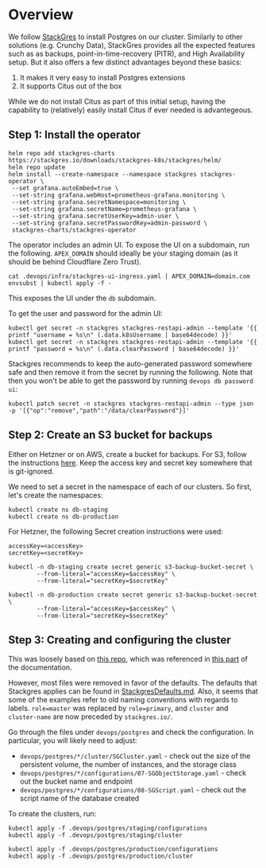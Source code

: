 # Overview

We follow [StackGres](https://stackgres.io/doc/latest/) to install Postgres on our cluster. Similarly to other solutions (e.g. Crunchy Data), StackGres provides all the expected features such as as backups, point-in-time-recovery (PITR), and High Availability setup. But it also offers a few distinct advantages beyond these basics:

1. It makes it very easy to install Postgres extensions
2. It supports Citus out of the box

While we do not install Citus as part of this initial setup, having the capability to (relatively) easily install Citus if ever needed is advantegeous.

## Step 1: Install the operator

```shell
helm repo add stackgres-charts https://stackgres.io/downloads/stackgres-k8s/stackgres/helm/
helm repo update
helm install --create-namespace --namespace stackgres stackgres-operator \
 --set grafana.autoEmbed=true \
 --set-string grafana.webHost=prometheus-grafana.monitoring \
 --set-string grafana.secretNamespace=monitoring \
 --set-string grafana.secretName=prometheus-grafana \
 --set-string grafana.secretUserKey=admin-user \
 --set-string grafana.secretPasswordKey=admin-password \
 stackgres-charts/stackgres-operator
```

The operator includes an admin UI. To expose the UI on a subdomain, run the following. `APEX_DOMAIN` should ideally be your staging domain (as it should be behind Cloudflare Zero Trust).

```shell
cat .devops/infra/stackgres-ui-ingress.yaml | APEX_DOMAIN=domain.com envsubst | kubectl apply -f -
```

This exposes the UI under the `db` subdomain.

To get the user and password for the admin UI:

```shell
kubectl get secret -n stackgres stackgres-restapi-admin --template '{{ printf "username = %s\n" (.data.k8sUsername | base64decode) }}'
kubectl get secret -n stackgres stackgres-restapi-admin --template '{{ printf "password = %s\n" (.data.clearPassword | base64decode) }}'
```

Stackgres recommends to keep the auto-generated password somewhere safe and then remove it from the secret by running the following. Note that then you won't be able to get the password by running `devops db password ui`:

```shell
kubectl patch secret -n stackgres stackgres-restapi-admin --type json -p '[{"op":"remove","path":"/data/clearPassword"}]'
```

## Step 2: Create an S3 bucket for backups

Either on Hetzner or on AWS, create a bucket for backups. For S3, follow the instructions [here](https://stackgres.io/doc/latest/administration/backups/eks/).
Keep the access key and secret key somewhere that is git-ignored.

We need to set a secret in the namespace of each of our clusters.
So first, let's create the namespaces:

```shell
kubectl create ns db-staging
kubectl create ns db-production
```

For Hetzner, the following Secret creation instructions were used:

```shell
accessKey=<accessKey>
secretKey=<secretKey>

kubectl -n db-staging create secret generic s3-backup-bucket-secret \
        --from-literal="accessKey=$accessKey" \
        --from-literal="secretKey=$secretKey"

kubectl -n db-production create secret generic s3-backup-bucket-secret \
        --from-literal="accessKey=$accessKey" \
        --from-literal="secretKey=$secretKey"
```

## Step 3: Creating and configuring the cluster

This was loosely based on [this repo](https://gitlab.com/ongresinc/stackgres.git), which was referenced in [this part](https://stackgres.io/doc/latest/administration/cluster-creation/best-practices/) of the documentation.

However, most files were removed in favor of the defaults. The defaults that Stackgres applies can be found in [StackgresDefaults.md](StackgresDefaults.md). Also, it seems that some of the examples refer to old naming conventions with regards to labels. `role=master` was replaced by `role=primary`, and `cluster` and `cluster-name` are now preceded by `stackgres.io/`.

Go through the files under `devops/postgres` and check the configuration. In particular, you will likely need to adjust:

- `devops/postgres/*/cluster/SGCluster.yaml` - check out the size of the persistent volume, the number of instances, and the storage class
- `devops/postgres/*/configurations/07-SGObjectStorage.yaml` - check out the bucket name and endpoint
- `devops/postgres/*/configurations/08-SGScript.yaml` - check out the script name of the database created

To create the clusters, run:

```shell
kubectl apply -f .devops/postgres/staging/configurations
kubectl apply -f .devops/postgres/staging/cluster

kubectl apply -f .devops/postgres/production/configurations
kubectl apply -f .devops/postgres/production/cluster
```
